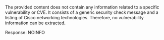 The provided content does not contain any information related to a specific vulnerability or CVE. It consists of a generic security check message and a listing of Cisco networking technologies. Therefore, no vulnerability information can be extracted.

Response: NOINFO